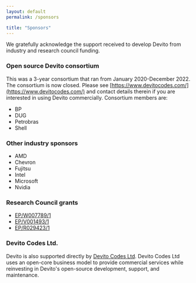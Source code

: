 ```yaml
---
layout: default
permalink: /sponsors

title: "Sponsors"
---
```


We gratefully acknowledge the support received to develop Devito from industry and research council funding.

### Open source Devito consortium
This was a 3-year consortium that ran from January 2020-December 2022. The consortium is now closed. Please see [https://www.devitocodes.com/](https://www.devitocodes.com/) and contact details therein if you are interested in using Devito commercially. Consortium members are:
* BP
* DUG
* Petrobras
* Shell 

### Other industry sponsors
* AMD
* Chevron
* Fujitsu
* Intel
* Microsoft
* Nvidia

### Research Council grants
* [EP/W007789/1](https://gow.epsrc.ukri.org/NGBOViewGrant.aspx?GrantRef=EP/W007940/1)
* [EP/V001493/1](https://gow.epsrc.ukri.org/NGBOViewGrant.aspx?GrantRef=EP/V001493/1)
* [EP/R029423/1](https://gow.epsrc.ukri.org/NGBOViewGrant.aspx?GrantRef=EP/R029423/1)

### Devito Codes Ltd.
Devito is also supported directly by [Devito Codes Ltd](https://www.devitocodes.com/). Devito Codes Ltd uses an open-core business model to provide commercial services while reinvesting in Devito's open-source development, support, and maintenance.
